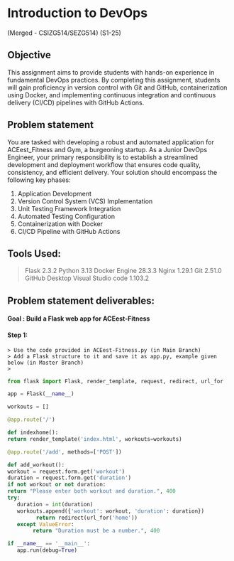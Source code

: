 # Introduction to DevOps 
(Merged - CSIZG514/SEZG514) (S1-25)

## Objective 
This assignment aims to provide students with hands-on experience in fundamental DevOps practices. By completing this assignment, students will gain proficiency in version control with Git and GitHub, containerization using Docker, and implementing continuous integration and continuous delivery (CI/CD) pipelines with GitHub Actions. 

## Problem statement
You are tasked with developing a robust and automated application for ACEest_Fitness and Gym, a burgeoning startup. As a Junior DevOps Engineer, your primary responsibility is to establish a streamlined development and deployment workflow that ensures code quality, consistency, and efficient delivery. Your solution should encompass the following key phases:
1.	Application Development
2.	Version Control System (VCS) Implementation
3.	Unit Testing Framework Integration
4.	Automated Testing Configuration
5.	Containerization with Docker
6.	CI/CD Pipeline with GitHub Actions

## Tools Used:
   > Flask 2.3.2
   > Python 3.13
   > Docker Engine 28.3.3
   > Nginx 1.29.1
   > Git 2.51.0
   > GitHub Desktop
   > Visual Studio code 1.103.2

## Problem statement deliverables:
#### Goal : Build a Flask web app for ACEest-Fitness
#### Step 1: 
    > Use the code provided in ACEest-Fitness.py (in Main Branch)
    > Add a Flask structure to it and save it as app.py, example given below (in Master Branch)
    > 
```python
from flask import Flask, render_template, request, redirect, url_for

app = Flask(__name__)

workouts = []

@app.route('/')

def indexhome():
return render_template('index.html', workouts=workouts)

@app.route('/add', methods=['POST'])

def add_workout():
workout = request.form.get('workout')
duration = request.form.get('duration')
if not workout or not duration:
return "Please enter both workout and duration.", 400
try:
   duration = int(duration)
   workouts.append({'workout': workout, 'duration': duration})
         return redirect(url_for('home'))
   except ValueError:
        return "Duration must be a number.", 400

if __name__ == '__main__':
   app.run(debug=True)
```
